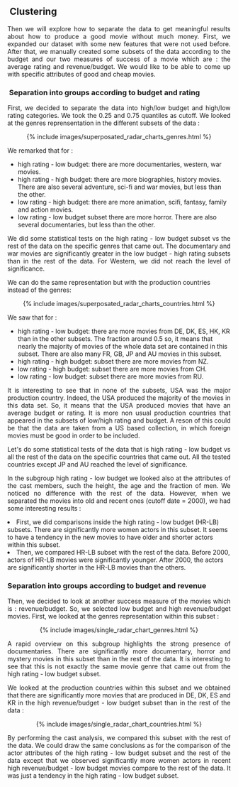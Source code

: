 
<h2> Clustering </h2>

<p align="justify"> Then we will explore how to separate the data to get meaningful results about how to produce a good movie without much money. First, we expanded our dataset with some new features that were not used before. After that, we manually created some subsets of the data according to the budget and our two measures of success of a movie which are : the average rating and revenue/budget. We would like to be able to come up with specific attributes of good and cheap movies. </p>

<h3> Separation into groups according to budget and rating </h3>

<p align="justify"> First, we decided to separate the data into high/low budget and high/low rating categories. We took the 0.25 and 0.75 quantiles as cutoff. We looked at the genres reprensentation in the different subsets of the data : </p>

<center>
  {% include images/superposated_radar_charts_genres.html %}
</center>

We remarked that for :
<ul>
  <li> high rating - low budget:  there are more documentaries, western, war movies.</li>
  <li> high rating - high budget: there are more biographies, history movies. There are also several adventure, sci-fi and war movies, but less than the other.</li>
  <li> low rating - high budget: there are more animation, scifi, fantasy, family and action movies.</li>
  <li> low rating - low budget subset there are more horror. There are also several documentaries, but less than the other.</li>
</ul>

<p align="justify"> We did some statistical tests on the high rating - low budget subset vs the rest of the data on the specific genres that came out. The documentary and war movies are significantly greater in the low budget - high rating subsets than in the rest of the data. For Western, we did not reach the level of significance. </p>

We can do the same representation but with the production countries instead of the genres:

<center>
  {% include images/superposated_radar_charts_countries.html %}
</center>

We saw that for :
<ul>
  <li> high rating - low budget: there are more movies from DE, DK, ES, HK, KR than in the other subsets. The fraction around 0.5 so, it means that nearly the majority of movies of the whole data set are contained in this subset. There are also many FR, GB, JP and AU movies in this subset. </li>
  <li> high rating - high budget: subset there are more movies from NZ. </li>
  <li> low rating - high budget: subset there are more movies from CH. </li>
  <li> low rating - low budget: subset there are more movies from RU. </li>
</ul>

<p align="justify"> It is interesting to see that in none of the subsets, USA was the major production country. Indeed, the USA produced the majority of the movies in this data set. So, it means that the USA produced movies that have an average budget or rating. It is more non usual production countries that appeared in the subsets of low/high rating and budget. A reson of this could be that the data are taken from a US based collection, in which foreign movies must be good in order to be included.</p>

<p align="justify"> Let's do some statistical tests of the data that is high rating - low budget vs all the rest of the data on the specific countries that came out. All the tested countries except JP and AU reached the level of significance. </p>

<p align="justify"> In the subgroup high rating - low budget we looked also at the attributes of the cast members, such the height, the age and the fraction of men. We noticed no difference with the rest of the data. However, when we separated the movies into old and recent ones (cutoff date = 2000), we had some interesting results :</p>

<lu>
  <li> First, we did comparisons inside the high rating - low budget (HR-LB) subsets. There are significantly more women actors in this subset. It seems to have a tendency in the new movies to have older and shorter actors within this subset. </li>

  <li> Then, we compared HR-LB subset with the rest of the data. Before 2000, actors of HR-LB movies were significantly younger. After 2000, the actors are significantly shorter in the HR-LB movies than the others. </li>
</lu>

<h3>Separation into groups according to budget and revenue</h3>

<p align="justify"> Then, we decided to look at another success measure of the movies which is : revenue/budget. So, we selected low budget and high revenue/budget movies. First, we looked at the genres representation within this subset : </p>

<center>
  {% include images/single_radar_chart_genres.html %}
</center>
  
<p align="justify"> A rapid overview on this subgroup highlights the strong presence of documentaries. There are significantly more documentary, horror and mystery movies in this subset than in the rest of the data. It is interesting to see that this is not exactly the same movie genre that came out from the high rating - low budget subset. </p>

<p align="justify"> We looked at the production countries within this subset and we obtained that there are significantly more movies that are produced in DE, DK, ES and KR in the high revenue/budget - low budget subset than in the rest of the data : </p>

<center>
  {% include images/single_radar_chart_countries.html %}
</center>

<p align="justify"> By performing the cast analysis, we compared this subset with the rest of the data. We could draw the same conclusions as for the comparison of the actor attributes of the high rating - low budget subset and the rest of the data except that we observed significantly more women actors in recent high revenue/budget - low budget movies compare to the rest of the data. It was just a tendency in the high rating - low budget subset. </p>